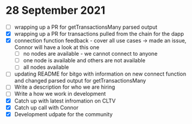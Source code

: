 # 28 September 2021

- [ ] wrapping up a PR for getTransactionsMany parsed output
- [x] wrapping up a PR for transactions pulled from the chain for the dapp
- [x] connection function feedback - cover all use cases -> made an issue, Connor will have a look at this one
  - [ ] no nodes are available - we cannot connect to anyone
  - [ ] one node is available and others are not available 
  - [ ] all nodes available
- [ ] updating README for bitgo with information on new connect function and changed parsed output for getTransactionsMany
- [ ] Write a description for who we are hiring
- [ ] Write a how we work in development
- [x] Catch up with latest infromation on CLTV
- [x] Catch up call with Connor
- [x] Development udpate for the community

